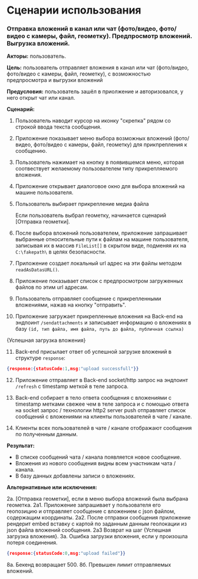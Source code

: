 # Сценарии использования

### Отправка вложений в канал или чат (фото/видео, фото/видео с камеры, файл, геометку). Предпросмотр вложений. Выгрузка вложений.

**Акторы:** пользователь.

**Цель:** пользователь отправляет вложения в канал или чат (фото/видео, фото/видео с камеры, файл, геометку), с возможностью предпросмотра и выгрузки вложений

**Предусловия:** пользователь зашёл в приолжение и авторизовался, у него открыт чат или канал.

**Сценарий:**

1. Пользователь наводит курсор на иконку "скрепка" рядом со строкой ввода текста сообщения.

2. Приложение показывает меню выбора возможных вложений (фото/видео, фото/видео с камеры, файл, геометку) для прикпрепления к сообщению.

3. Пользователь нажимает на кнопку в появившемся меню, которая соотвествует желаемому пользователем типу прикрепляемого вложения.   

4. Приложение открывает диалоговое окно для выбора вложений на машине пользователя.

5. Пользователь выбирает прикрепление медиа файла

   Если пользователь выбрал геометку, начинается сценарий [Отправка геометки].

6. После выбора вложений пользователем, приложение запрашивает выбранные относительные пути к файлам на машине пользователя, записывая их в массив `FileList[]` в скрытом виде, подменяя их на `C:\fakepath\` в целях безопасности.

7. Приложение создает локальный url адрес на эти файлы методом `readAsDatasURL()`.

8. Приложение показывает список с предпросмотром загруженных файлов по этим url адресам.

9. Пользователь отправляет сообщение с прикрепленными вложениями, нажав на кнопку "отправить".

10. Приложение загружает прикрепленные вложения на Back-end на эндпоинт `/sendattachments` и записывает информацию о вложениях в базу `(id, тип файла, имя файла, путь до файла, публичная ссылка)`

{Успешная загрузка вложения}

11. Back-end присылает ответ об успешной загрузке вложений в структуре `response`:

   ```json
   {response:{statusCode:1,msg:"upload successfull"}}
   ```

12. Приложение отправляет в Back-end socket/http запрос на эндпоинт `/refresh` с timestamp меткой в теле запроса.

13. Back-end собирает в тело ответа сообщения с вложениями с timestamp метками свежее чем в теле запроса и с помощью ответа на socket запрос / технологии http2 server push отправляет список сообщений с вложениями на клиенты пользователей в чате / канале.

14. Клиенты всех пользователей в чате / канале отображают сообщения по полученным данным.

**Результат:**

- В списке сообщений чата / канала появляется новое сообщение.
- Вложения из нового сообщения видны всем участникам чата / канала.
- В базу данных добавлены записи о вложениях.

**Альтернативные или исключения:**

2а. [Отправка геометки], если в меню выбора вложений была выбрана геометка. 2a1. Приложение запрашивает у пользователя его геопозицию и отправляет сообщение с вложением с json файлом, содержащим координаты. 2а2. После отправки сообщения приложение рендерит embed вставку с картой по заданным данным геолокации из json файла вложений сообщения. 2а3 Возврат на шаг {Успешная загрузка вложения}.  3а. Ошибка загрузки вложения, если у произошла потеря соединения.

```json
{response:{statusCode:0,msg:"upload failed"}}
```

 8а. Бекенд возвращает 500. 8б. Превышен лимит отправляемых вложений.
